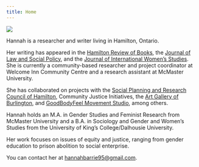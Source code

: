 ```yaml
---
title: Home
---
```


<img src="/assets/photo.jpg" class="w-full max-w-xs mx-auto pb-4" />

Hannah is a researcher and writer living in Hamilton, Ontario.

Her writing has appeared in the [Hamilton Review of Books](#), the [Journal of Law and Social Policy](https://digitalcommons.osgoode.yorku.ca/jlsp/vol33/iss1/4/), and the [Journal of International Women’s Studies](https://vc.bridgew.edu/jiws/vol21/iss7/9/). She is currently a community-based researcher and project coordinator at Welcome Inn Community Centre and a research assistant at McMaster University.

She has collaborated on projects with the [Social Planning and Research Council of Hamilton](http://www.sprc.hamilton.on.ca/2016/09/hamilton-social-landscape/), Community Justice Initiatives, the [Art Gallery of Burlington](https://agb.life/visit/exhibitions/the-gender-conspiracy), and [GoodBodyFeel Movement Studio](https://www.goodbodyfeel.com/shop/gender-education-guide), among others.

Hannah holds an M.A. in Gender Studies and Feminist Research from McMaster University and a B.A. in Sociology and Gender and Women’s Studies from the University of King’s College/Dalhousie University.

Her work focuses on issues of equity and justice, ranging from gender education to prison abolition to social enterprise.

You can contact her at <a href="mailto:&#104;&#97;n&#x6e;&#97;&#104;&#98;&#x61;rr&#105;e9&#x35;&#x40;&#103;&#x6d;&#97;i&#x6c;.&#99;&#111;&#109;">&#104;&#97;n&#x6e;&#97;&#104;&#98;&#x61;rr&#105;e9&#x35;&#x40;&#103;&#x6d;&#97;i&#x6c;.&#99;&#111;&#109;</a>.
